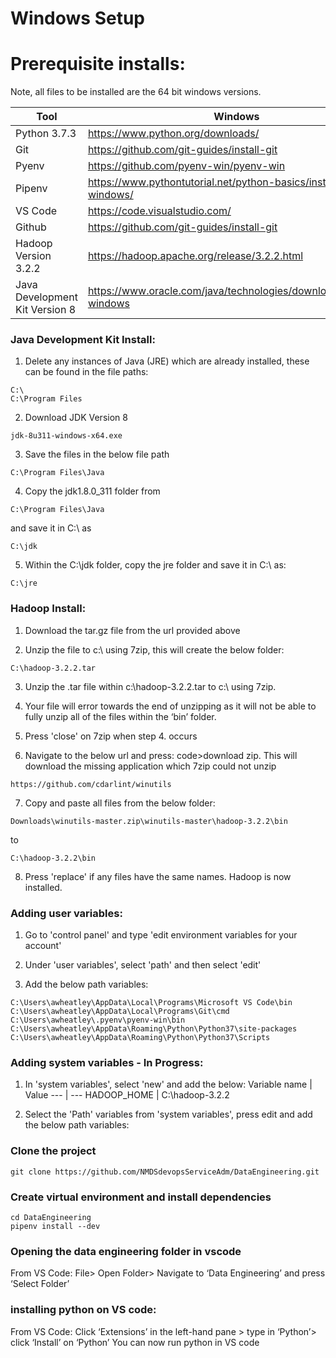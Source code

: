 # Windows Setup

# Prerequisite installs:
Note, all files to be installed are the 64 bit windows versions.

Tool | Windows 
--- | --- 
Python 3.7.3 | https://www.python.org/downloads/
Git | https://github.com/git-guides/install-git
Pyenv | https://github.com/pyenv-win/pyenv-win
Pipenv | https://www.pythontutorial.net/python-basics/install-pipenv-windows/
VS Code | https://code.visualstudio.com/
Github | https://github.com/git-guides/install-git
Hadoop Version 3.2.2 | https://hadoop.apache.org/release/3.2.2.html
Java Development Kit Version 8 | https://www.oracle.com/java/technologies/downloads/#java8-windows

### Java Development Kit Install:
1. Delete any instances of Java (JRE) which are already installed, these can be found in the file paths:
```
C:\
C:\Program Files
```

2. Download JDK Version 8
```
jdk-8u311-windows-x64.exe
```

3. Save the files in the below file path
```
C:\Program Files\Java
```

4. Copy the jdk1.8.0_311 folder from 
```
C:\Program Files\Java
```
and save it in C:\ as
```
C:\jdk
```

5. Within the C:\jdk folder, copy the jre folder and save it in C:\ as:
```
C:\jre
```


### Hadoop Install:
1. Download the tar.gz file from the url provided above

2. Unzip the file to c:\ using 7zip, this will create the below folder:
```
C:\hadoop-3.2.2.tar
```

3. Unzip the .tar file within c:\hadoop-3.2.2.tar to c:\ using 7zip.

4. Your file will error towards the end of unzipping as it will not be able to fully unzip all of the files within the ‘bin’ folder.

5. Press 'close' on 7zip when step 4. occurs

6. Navigate to the below url and press: code>download zip. This will download the missing application which 7zip could not unzip
```
https://github.com/cdarlint/winutils
```

7. Copy and paste all files from the below folder:
```
Downloads\winutils-master.zip\winutils-master\hadoop-3.2.2\bin
```
to
```
C:\hadoop-3.2.2\bin
```

8. Press 'replace' if any files have the same names. Hadoop is now installed.


### Adding user variables:
1. Go to 'control panel' and type 'edit environment variables for your account'

2. Under 'user variables', select 'path' and then select 'edit'

3. Add the below path variables:
```
C:\Users\awheatley\AppData\Local\Programs\Microsoft VS Code\bin
C:\Users\awheatley\AppData\Local\Programs\Git\cmd 
C:\Users\awheatley\.pyenv\pyenv-win\bin 
C:\Users\awheatley\AppData\Roaming\Python\Python37\site-packages 
C:\Users\awheatley\AppData\Roaming\Python\Python37\Scripts 
```


### Adding system variables - In Progress:
1. In 'system variables', select 'new' and add the below:
Variable name | Value
--- | --- 
HADOOP_HOME | C:\hadoop-3.2.2

2. Select the 'Path' variables from 'system variables', press edit and add the below path variables:


### Clone the project
```
git clone https://github.com/NMDSdevopsServiceAdm/DataEngineering.git
```


### Create virtual environment and install dependencies
```
cd DataEngineering
pipenv install --dev
```


### Opening the data engineering folder in vscode
From VS Code:
File> Open Folder> Navigate to ‘Data Engineering’ and press ‘Select Folder’


### installing python on VS code:
From VS Code:
Click ‘Extensions’ in the left-hand pane > type in ‘Python’> click ‘Install’ on ‘Python’
You can now run python in VS code








